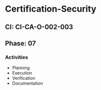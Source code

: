 # Certification-Security

## CI: CI-CA-O-002-003
## Phase: 07

### Activities
- Planning
- Execution
- Verification
- Documentation

